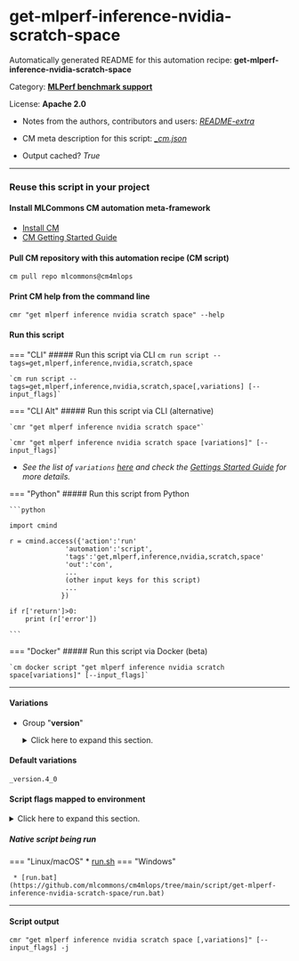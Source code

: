 # get-mlperf-inference-nvidia-scratch-space
Automatically generated README for this automation recipe: **get-mlperf-inference-nvidia-scratch-space**

Category: **[MLPerf benchmark support](..)**

License: **Apache 2.0**

* Notes from the authors, contributors and users: [*README-extra*](https://github.com/mlcommons/cm4mlops/tree/main/script/get-mlperf-inference-nvidia-scratch-space/README-extra.md)

* CM meta description for this script: *[_cm.json](https://github.com/mlcommons/cm4mlops/tree/main/script/get-mlperf-inference-nvidia-scratch-space/_cm.json)*
* Output cached? *True*

---
### Reuse this script in your project

#### Install MLCommons CM automation meta-framework

* [Install CM](https://docs.mlcommons.org/ck/install)
* [CM Getting Started Guide](https://docs.mlcommons.org/ck/getting-started/)

#### Pull CM repository with this automation recipe (CM script)

```cm pull repo mlcommons@cm4mlops```

#### Print CM help from the command line

````cmr "get mlperf inference nvidia scratch space" --help````

#### Run this script

=== "CLI"
    ##### Run this script via CLI
    `cm run script --tags=get,mlperf,inference,nvidia,scratch,space`

    `cm run script --tags=get,mlperf,inference,nvidia,scratch,space[,variations] [--input_flags]`

=== "CLI Alt"
    ##### Run this script via CLI (alternative)

    `cmr "get mlperf inference nvidia scratch space"`

    `cmr "get mlperf inference nvidia scratch space [variations]" [--input_flags]`


* *See the list of `variations` [here](#variations) and check the [Gettings Started Guide](https://github.com/mlcommons/ck/blob/dev/docs/getting-started.md) for more details.*

=== "Python"
    ##### Run this script from Python


    ```python

    import cmind

    r = cmind.access({'action':'run'
                  'automation':'script',
                  'tags':'get,mlperf,inference,nvidia,scratch,space'
                  'out':'con',
                  ...
                  (other input keys for this script)
                  ...
                 })

    if r['return']>0:
        print (r['error'])

    ```


=== "Docker"
    ##### Run this script via Docker (beta)

    `cm docker script "get mlperf inference nvidia scratch space[variations]" [--input_flags]`

___


#### Variations

  * Group "**version**"
    <details>
    <summary>Click here to expand this section.</summary>

    * `_version.#`
      - Environment variables:
        - *CM_NVIDIA_SCRATCH_SPACE_VERSION*: `#`
      - Workflow:
    * **`_version.4_0`** (default)
      - Environment variables:
        - *CM_NVIDIA_SCRATCH_SPACE_VERSION*: `4_0`
      - Workflow:

    </details>


#### Default variations

`_version.4_0`

#### Script flags mapped to environment
<details>
<summary>Click here to expand this section.</summary>

* `--scratch_path=value`  &rarr;  `CM_NVIDIA_MLPERF_SCRATCH_PATH=value`

**Above CLI flags can be used in the Python CM API as follows:**

```python
r=cm.access({... , "scratch_path":...}
```

</details>


##### Native script being run
=== "Linux/macOS"
     * [run.sh](https://github.com/mlcommons/cm4mlops/tree/main/script/get-mlperf-inference-nvidia-scratch-space/run.sh)
=== "Windows"

     * [run.bat](https://github.com/mlcommons/cm4mlops/tree/main/script/get-mlperf-inference-nvidia-scratch-space/run.bat)
___
#### Script output
`cmr "get mlperf inference nvidia scratch space [,variations]" [--input_flags] -j`